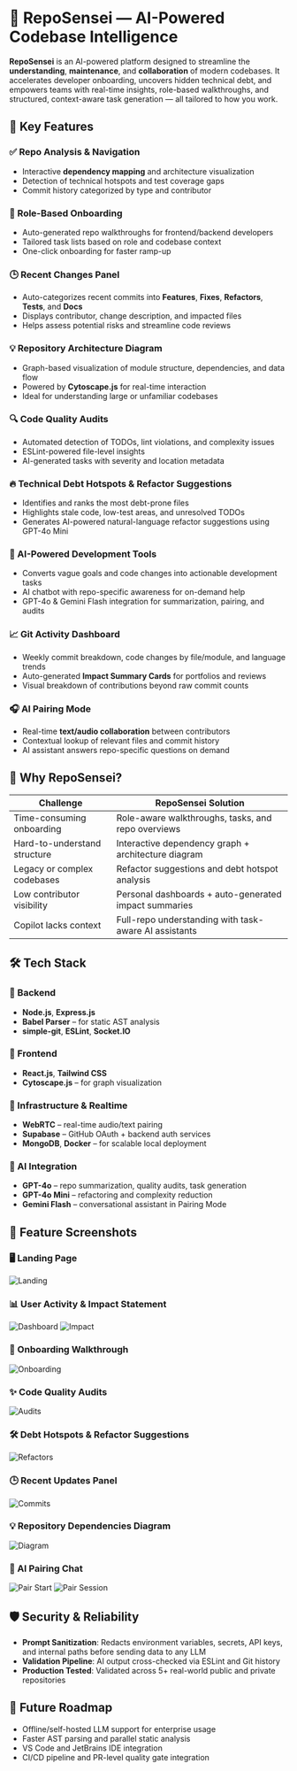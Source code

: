 # 🧠 RepoSensei — AI-Powered Codebase Intelligence

**RepoSensei** is an AI-powered platform designed to streamline the **understanding**, **maintenance**, and **collaboration** of modern codebases. It accelerates developer onboarding, uncovers hidden technical debt, and empowers teams with real-time insights, role-based walkthroughs, and structured, context-aware task generation — all tailored to how you work.

## 🧩 Key Features

### ✅ Repo Analysis & Navigation
- Interactive **dependency mapping** and architecture visualization
- Detection of technical hotspots and test coverage gaps
- Commit history categorized by type and contributor

### 🧭 Role-Based Onboarding
- Auto-generated repo walkthroughs for frontend/backend developers
- Tailored task lists based on role and codebase context
- One-click onboarding for faster ramp-up

### 🕒 Recent Changes Panel
- Auto-categorizes recent commits into **Features**, **Fixes**, **Refactors**, **Tests**, and **Docs**
- Displays contributor, change description, and impacted files
- Helps assess potential risks and streamline code reviews

### 💡 Repository Architecture Diagram
- Graph-based visualization of module structure, dependencies, and data flow
- Powered by **Cytoscape.js** for real-time interaction
- Ideal for understanding large or unfamiliar codebases

### 🔍 Code Quality Audits
- Automated detection of TODOs, lint violations, and complexity issues
- ESLint-powered file-level insights
- AI-generated tasks with severity and location metadata

### 🔥 Technical Debt Hotspots & Refactor Suggestions
- Identifies and ranks the most debt-prone files
- Highlights stale code, low-test areas, and unresolved TODOs
- Generates AI-powered natural-language refactor suggestions using GPT-4o Mini

### 🤖 AI-Powered Development Tools
- Converts vague goals and code changes into actionable development tasks
- AI chatbot with repo-specific awareness for on-demand help
- GPT-4o & Gemini Flash integration for summarization, pairing, and audits

### 📈 Git Activity Dashboard
- Weekly commit breakdown, code changes by file/module, and language trends
- Auto-generated **Impact Summary Cards** for portfolios and reviews
- Visual breakdown of contributions beyond raw commit counts

### 🎧 AI Pairing Mode
- Real-time **text/audio collaboration** between contributors
- Contextual lookup of relevant files and commit history
- AI assistant answers repo-specific questions on demand

## 🧠 Why RepoSensei?

| Challenge                     | RepoSensei Solution                                        |
|------------------------------|-------------------------------------------------------------|
| Time-consuming onboarding     | Role-aware walkthroughs, tasks, and repo overviews         |
| Hard-to-understand structure | Interactive dependency graph + architecture diagram        |
| Legacy or complex codebases  | Refactor suggestions and debt hotspot analysis             |
| Low contributor visibility    | Personal dashboards + auto-generated impact summaries      |
| Copilot lacks context         | Full-repo understanding with task-aware AI assistants      |

## 🛠️ Tech Stack

### 🔧 Backend
- **Node.js**, **Express.js**
- **Babel Parser** – for static AST analysis
- **simple-git**, **ESLint**, **Socket.IO**

### 🎨 Frontend
- **React.js**, **Tailwind CSS**
- **Cytoscape.js** – for graph visualization

### 📡 Infrastructure & Realtime
- **WebRTC** – real-time audio/text pairing
- **Supabase** – GitHub OAuth + backend auth services
- **MongoDB**, **Docker** – for scalable local deployment

### 🧠 AI Integration
- **GPT-4o** – repo summarization, quality audits, task generation
- **GPT-4o Mini** – refactoring and complexity reduction
- **Gemini Flash** – conversational assistant in Pairing Mode

## 📌 Feature Screenshots

### 🖥️ Landing Page
![Landing](./assets/screenshots/landing.png)

### 📊 User Activity & Impact Statement
![Dashboard](./assets/screenshots/dashboard.png)
![Impact](./assets/screenshots/impact.png)

### 📂 Onboarding Walkthrough
![Onboarding](./assets/screenshots/onboard-expanded-tasks.png)

### ✨ Code Quality Audits
![Audits](./assets/screenshots/code-quality-collapsed.png)

### 🛠️ Debt Hotspots & Refactor Suggestions
![Refactors](./assets/screenshots/hotspots-collapsed-suggestion.png)

### 🕒 Recent Updates Panel
![Commits](./assets/screenshots/commits-expanded.png)

### 💡 Repository Dependencies Diagram
![Diagram](./assets/screenshots/diagram.png)

### 💬 AI Pairing Chat
![Pair Start](./assets/screenshots/pair-mode-start.png)
![Pair Session](./assets/screenshots/pair.png)


## 🛡️ Security & Reliability

- **Prompt Sanitization**: Redacts environment variables, secrets, API keys, and internal paths before sending data to any LLM
- **Validation Pipeline**: AI output cross-checked via ESLint and Git history
- **Production Tested**: Validated across 5+ real-world public and private repositories

## 🧪 Future Roadmap

- Offline/self-hosted LLM support for enterprise usage
- Faster AST parsing and parallel static analysis
- VS Code and JetBrains IDE integration
- CI/CD pipeline and PR-level quality gate integration
